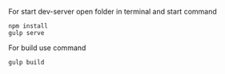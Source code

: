 For start dev-server open folder in terminal and start command 
```
npm install 
gulp serve
```
For build use command
```
gulp build
```